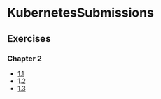 # KubernetesSubmissions

## Exercises

### Chapter 2

- [1.1](https://github.com/krisnakris/KubernetesSubmissions/tree/1.1/log_output)
- [1.2](https://github.com/krisnakris/KubernetesSubmissions/tree/1.2/the_project)
- [1.3](https://github.com/krisnakris/KubernetesSubmissions/tree/1.3/log_output)
